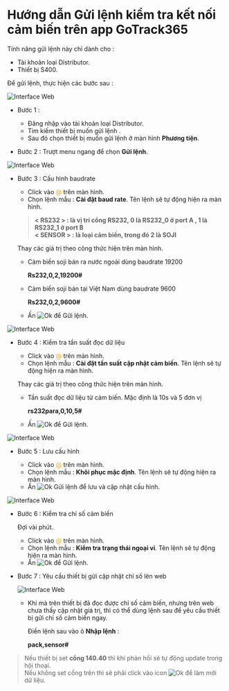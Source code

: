 
# Hướng dẫn Gửi lệnh kiểm tra kết nối cảm biến trên app GoTrack365

Tính năng gửi lệnh này chỉ dành cho : 
- Tài khoản loại Distributor. 
- Thiết bị S400.

Để  gửi lệnh, thực hiện các bước sau : 

<span class="icon-left5">![Interface Web](/docs/assets/images/web-interface/app-gotrack365/send-command-sms/send-command-s400-1.jpg)

- Bước 1 : 
    - Đăng nhập vào tài khoản loại Distributor.
    - Tìm kiếm thiết bị muốn gửi lệnh . 
    - Sau đó chọn thiết bị muốn gửi lệnh ở màn hình **Phương tiện**.

- Bước 2 : Trượt menu ngang để chọn **Gửi lệnh**.

<span class="icon-left6">![Interface Web](/docs/assets/images/web-interface/app-gotrack365/send-command-sms/send-command-s400-2.jpg)

- Bước 3 : Cấu hình baudrate 
    - Click vào <span style="color:orange"> @</span> trên màn hình.
    - Chọn lệnh mẫu : **Cài đặt baud rate**. Tên lệnh sẽ tự động hiện ra màn hình.

    > **< RS232 > : là vị trí cổng RS232, 0 là RS232_0 ở port A , 1 là RS232_1 ở port B <br>
    < SENSOR > : là loại cảm biến, trong đó 2 là SOJI**
    
    Thay các giá trị theo công thức hiện trên màn hình.
    - Cảm biến soji bán ra nước ngoài dùng baudrate 19200

        **Rs232,0,2,19200#**

    - Cảm biến soji bán tại Việt Nam dùng baudrate 9600

        **Rs232,0,2,9600#**
    -  Ấn  <span class="icon-left svg-filter-tick">![Ok](/docs/assets/images/web-interface/icon/SVG/send-sms.svg) để Gửi lệnh.

<span class="icon-left6">![Interface Web](/docs/assets/images/web-interface/app-gotrack365/send-command-sms/send-command-s400-3.jpg)

- Bước 4 : Kiểm tra tần suất đọc dữ liệu
    
    - Click vào <span style="color:orange"> @</span> trên màn hình.
    - Chọn lệnh mẫu : **Cài đặt tần suất cập nhật cảm biến**. Tên lệnh sẽ tự động hiện ra màn hình.
        
    Thay các giá trị theo công thức hiện trên màn hình.

    - Tần suất đọc dữ liệu từ cảm biến. Mặc định là 10s và 5 đơn vị
    
        **rs232para,0,10,5#**

    -  Ấn  <span class="icon-left svg-filter-tick">![Ok](/docs/assets/images/web-interface/icon/SVG/send-sms.svg) để Gửi lệnh.

<span class="icon-left6">![Interface Web](/docs/assets/images/web-interface/app-gotrack365/send-command-sms/send-command-s400-4.jpg)

- Bước 5 : Lưu cấu hình

    - Click vào <span style="color:orange"> @</span> trên màn hình.
    - Chọn lệnh mẫu : **Khôi phục mặc định**. Tên lệnh sẽ tự động hiện ra màn hình.
    - Ấn  <span class="icon-left svg-filter-tick">![Ok](/docs/assets/images/web-interface/icon/SVG/send-sms.svg) Gửi lệnh để lưu và cập nhật cấu hình.

<span class="icon-left6">![Interface Web](/docs/assets/images/web-interface/app-gotrack365/send-command-sms/send-command-s400-5.jpg)

- Bước 6 : Kiểm tra chỉ số cảm biến

    Đợi vài phút.

    - Click vào <span style="color:orange"> @</span> trên màn hình.
    - Chọn lệnh mẫu : **Kiểm tra trạng thái ngoại vi**. Tên lệnh sẽ tự động hiện ra màn hình.
    - Ấn  <span class="icon-left svg-filter-tick">![Ok](/docs/assets/images/web-interface/icon/SVG/send-sms.svg) để Gửi lệnh.


- Bước 7 : Yêu cầu thiết bị gửi cập nhật chỉ số lên web

    <span class="icon-left4">![Interface Web](/docs/assets/images/web-interface/app-gotrack365/send-command-sms/press-command.jpg)
    
    - Khi mà trên thiết bị đã đọc được chỉ số cảm biến, nhưng trên web chưa thấy cập nhật giá trị, thì có thể dùng lệnh sau để yêu cầu thiết bị gửi chỉ số cảm biến ngay. 
    
        Điền lệnh sau vào ô **Nhập lệnh** :

        **pack,sensor#**
    
    
> Nếu thiết bị set **cổng 140.40** thì khi phản hồi sẽ tự động update trong hội thoại. <br>
Nếu không set cổng trên thì sẽ phải click vào icon <span class="icon-left svg-filter-info">![Ok](/docs/assets/images/web-interface/icon/SVG/icons8-refresh.svg)  để làm mới dữ liệu.
    
    
    